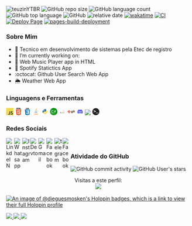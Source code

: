 ![teuzinYTBR](https://img.shields.io/badge/Teuzinytbr-TeuzinYTBR-blue) ![GitHub repo size](https://img.shields.io/github/repo-size/dieguesmosken/dieguesmosken.github.io?label=Portfolio%20File%20Size&logo=Tamanho%20do%20Portfolio) ![GitHub language count](https://img.shields.io/github/languages/count/dieguesmosken/dieguesmosken.github.io) ![GitHub top language](https://img.shields.io/github/languages/top/dieguesmosken/dieguesmosken.github.io) ![GitHub](https://img.shields.io/github/license/dieguesmosken/dieguesmosken.github.io) ![relative date]( https://img.shields.io/date/1029426600?label=I%20was%20born)
[![wakatime](https://wakatime.com/badge/user/31c8cd4b-9191-483c-b3b6-c1c3a6f23a70.svg?style=flat)](https://wakatime.com/@31c8cd4b-9191-483c-b3b6-c1c3a6f23a70)
[![CI](https://github.com/dieguesmosken/dieguesmosken/actions/workflows/blank.yml/badge.svg)](https://github.com/dieguesmosken/dieguesmosken/actions/workflows/blank.yml)
[![Deploy Page](https://github.com/dieguesmosken/dieguesmosken/actions/workflows/static.yml/badge.svg)](https://github.com/dieguesmosken/dieguesmosken/actions/workflows/static.yml)
[![pages-build-deployment](https://github.com/dieguesmosken/dieguesmosken/actions/workflows/pages/pages-build-deployment/badge.svg)](https://github.com/dieguesmosken/dieguesmosken/actions/workflows/pages/pages-build-deployment)
### Sobre Mim 
- 🌱 Tecnico em desenvolvimento de sistemas pela Etec de registro
- 🔭 I’m currently working on:
- 🎵 Web Music Player app in HTML
- 🎹 Spotify Statictics App
- :octocat: Github User Search Web App
- 🌦️ Weather Web App

### Linguagens e Ferramentas
<code><img height="20" src="https://raw.githubusercontent.com/github/explore/80688e429a7d4ef2fca1e82350fe8e3517d3494d/topics/javascript/javascript.png"></code>
<code><img height="20" src="https://raw.githubusercontent.com/github/explore/80688e429a7d4ef2fca1e82350fe8e3517d3494d/topics/html/html.png"></code>
<code><img height="20" src="https://raw.githubusercontent.com/github/explore/80688e429a7d4ef2fca1e82350fe8e3517d3494d/topics/css/css.png"></code>
<code><img height="20" src="https://raw.githubusercontent.com/github/explore/80688e429a7d4ef2fca1e82350fe8e3517d3494d/topics/java/java.png"></code>
<code><img height="20" src="https://raw.githubusercontent.com/github/explore/80688e429a7d4ef2fca1e82350fe8e3517d3494d/topics/python/python.png"></code>
<code><img height="20" src="https://raw.githubusercontent.com/github/explore/80688e429a7d4ef2fca1e82350fe8e3517d3494d/topics/csharp/csharp.png"></code>
<code><img height="20" src="https://raw.githubusercontent.com/github/explore/80688e429a7d4ef2fca1e82350fe8e3517d3494d/topics/mysql/mysql.png"></code>
<code><img height="20" src="https://raw.githubusercontent.com/github/explore/80688e429a7d4ef2fca1e82350fe8e3517d3494d/topics/git/git.png"></code>
<code><img height="20" src="https://raw.githubusercontent.com/github/explore/80688e429a7d4ef2fca1e82350fe8e3517d3494d/topics/discord/discord.png"></code>
<code><img height="20" src="https://img.icons8.com/color/50/000000/visual-studio-code-2019.png"></code>
<code><img height="20" src="https://raw.githubusercontent.com/github/explore/80688e429a7d4ef2fca1e82350fe8e3517d3494d/topics/terminal/terminal.png"></code>

### Redes Sociais
<a target="_blank" href="https://www.linkedin.com/in/dieguesmosken/">
  <img align="left" alt="LinkdeIN" width="22px" src="https://cdn.jsdelivr.net/npm/simple-icons@v3/icons/linkedin.svg" />
</a>
<a target="_blank" href="https://api.whatsapp.com/send?phone=5513997121709">
  <img align="left" alt="Whatsapp" width="22px" src="https://cdn.jsdelivr.net/npm/simple-icons@v3/icons/whatsapp.svg" />
</a>
<a target="_blank" href="https://www.instagram.com/matheus.diegues/">
  <img align="left" alt="Instagram" width="22px" src="https://cdn.jsdelivr.net/npm/simple-icons@v3/icons/instagram.svg" />
</a>
<a target="_blank" href="https://dev.to/dieguesmosken/">
  <img align="left" alt="Devto" width="22px" src="https://cdn.jsdelivr.net/npm/simple-icons@v3/icons/dev-dot-to.svg" />
</a>
<a target="_blank" href="mailto:dmosken2015@gmail.com">
  <img align="left" alt="Gmail" width="22px" src="https://cdn.jsdelivr.net/npm/simple-icons@v3/icons/gmail.svg" />
</a>
<a target="_blank" href="https://fb.com/dieguesmosken">
  <img align="left" alt="Facebook" width="22px" src="https://cdn.jsdelivr.net/npm/simple-icons@v3/icons/facebook.svg" />
</a>
<a target="_blank" href="https://t.me/dieguesmosken">
  <img align="left" alt="telegram" width="22px" src="https://cdn.jsdelivr.net/npm/simple-icons@v3/icons/telegram.svg" />
</a>
<a target="_blank" href="https://twitter.com/dieguesmosken">
  <img align="left" alt="Facebook" width="22px" src="https://cdn.jsdelivr.net/npm/simple-icons@v3/icons/twitter.svg" />
</a><br>

### Atividade do GitHub
![GitHub commit activity](https://img.shields.io/github/commit-activity/m/dieguesmosken/dieguesmosken.github.io) ![GitHub User's stars](https://img.shields.io/github/stars/dieguesmosken?style=social)

 <p align="center">  
   Visitas a este perfil: <br> 
   <img src="https://profile-counter.glitch.me/dieguesmosken/count.svg" /> 
 </p>

<!--
**dieguesmosken/dieguesmosken** is a ✨ _special_ ✨ repository because its `README.md` (this file) appears on your GitHub profile.

Here are some ideas to get you started:

🔭 I’m currently working on my portifolio
- 🌱 I’m currently learning ...
- 👯 I’m looking to collaborate on ...
- 🤔 I’m looking for help with ...
- 💬 Ask me about ...
- 📫 How to reach me: ...
- 😄 Pronouns: ...
- ⚡ Fun fact: ...
-->
[![An image of @dieguesmosken's Holopin badges, which is a link to view their full Holopin profile](https://holopin.me/dieguesmosken)](https://holopin.io/@dieguesmosken)

<div id="githubstat">
    <a href="https://dieguesmosken.github.io" target="_blank" style="text-align: center;">
      <img height="180em" src="https://github-readme-stats.vercel.app/api?username=dieguesmosken&show_icons=true&theme=dark&include_all_commits=true&count_private=true" />
    </a>
    <a href="https://dieguesmosken.github.io" target="_blank" style="text-align: center;">
      <img height="180em" src="https://github-readme-stats.vercel.app/api/top-langs/?username=dieguesmosken&layout=compact&langs_count=7&theme=dark" />
    </a>
    <a href="https://dieguesmosken.github.io" target="_blank" style="text-align: center;">
      <img height="180em" src="https://streak-stats.demolab.com?user=dieguesmosken&theme=dark&border_radius=5&locale=pt_BR&mode=weekly" />
    </a>
</div> 
